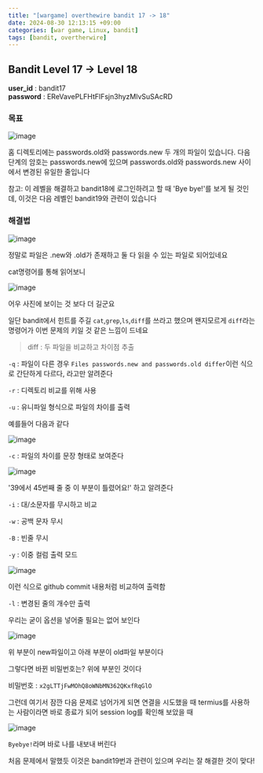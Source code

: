 ```yaml
---
title: "[wargame] overthewire bandit 17 -> 18"
date: 2024-08-30 12:13:15 +09:00
categories: [war game, Linux, bandit]
tags: [bandit, overtherwire]
---
```


## Bandit Level 17 -> Level 18

**user_id** : bandit17<br/>
**password** : EReVavePLFHtFlFsjn3hyzMlvSuSAcRD

### 목표

![image](https://github.com/user-attachments/assets/1670f61d-d9bf-4e1c-ad5c-a9f9888027f0)

홈 디렉토리에는 passwords.old와 passwords.new 두 개의 파일이 있습니다. 다음 단계의 암호는 passwords.new에 있으며 passwords.old와 passwords.new 사이에서 변경된 유일한 줄입니다

참고: 이 레벨을 해결하고 bandit18에 로그인하려고 할 때 'Bye bye!'를 보게 될 것인데, 이것은 다음 레벨인 bandit19와 관련이 있습니다

### 해결법

![image](https://github.com/user-attachments/assets/f132c113-6a35-4085-bfff-c62054c8897d)

정말로 파일은 .new와 .old가 존재하고 둘 다 읽을 수 있는 파일로 되어있네요

cat명령어를 통해 읽어보니 

![image](https://github.com/user-attachments/assets/d1f4ee66-57f8-4923-a923-97ddf2c9ddab)

어우 사진에 보이는 것 보다 더 길군요

일단 bandit에서 힌트를 주길 `cat`,`grep`,`ls`,`diff`를 쓰라고 했으며 왠지모르게 `diff`라는 명령어가 이번 문제의 키일 것 같은 느낌이 드네요

> diff : 두 파일을 비교하고 차이점 추출

`-q` : 파일이 다른 경우 `Files passwords.new and passwords.old differ`이런 식으로 간단하게 다르다, 라고만 알려준다

`-r` : 디렉토리 비교를 위해 사용

`-u` : 유니파일 형식으로 파일의 차이를 출력

예를들어 다음과 같다

![image](https://github.com/user-attachments/assets/da2d41cf-20ba-4623-8dc6-edea1036bd1f)

`-c` : 파일의 차이를 문장 형태로 보여준다

![image](https://github.com/user-attachments/assets/ee5e1253-d249-492e-a933-c8f80ea19865)

'39에서 45번째 줄 중 이 부분이 틀렸어요!' 하고 알려준다

`-i` : 대/소문자를 무시하고 비교

`-w` : 공백 문자 무시

`-B` : 빈줄 무시

`-y` : 이중 컬럼 출력 모드

![image](https://github.com/user-attachments/assets/02de73ce-2f1a-48bf-aa75-2404534d5268)

이런 식으로 github commit 내용처럼 비교하여 출력함

`-l` : 변경된 줄의 개수만 출력

우리는 굳이 옵션을 넣어줄 필요는 없어 보인다

![image](https://github.com/user-attachments/assets/5ea5064a-a7ec-434a-8096-4514c32c2f95)

위 부분이 new파일이고 아래 부분이 old파일 부분이다

그렇다면 바뀐 비밀번호는? 위에 부분인 것이다

비밀번호 : `x2gLTTjFwMOhQ8oWNbMN362QKxfRqGlO`

그런데 여기서 잠깐 다음 문제로 넘어가게 되면 연결을 시도했을 때 termius를 사용하는 사람이라면 바로 종료가 되어 session log를 확인해 보았을 때

![image](https://github.com/user-attachments/assets/ce3d3643-4469-487d-9d36-a8542a72cef3)

`Byebye!`라며 바로 나를 내보내 버린다

처음 문제에서 말했듯 이것은 bandit19번과 관련이 있으며 우리는 잘 해결한 것이 맞다!